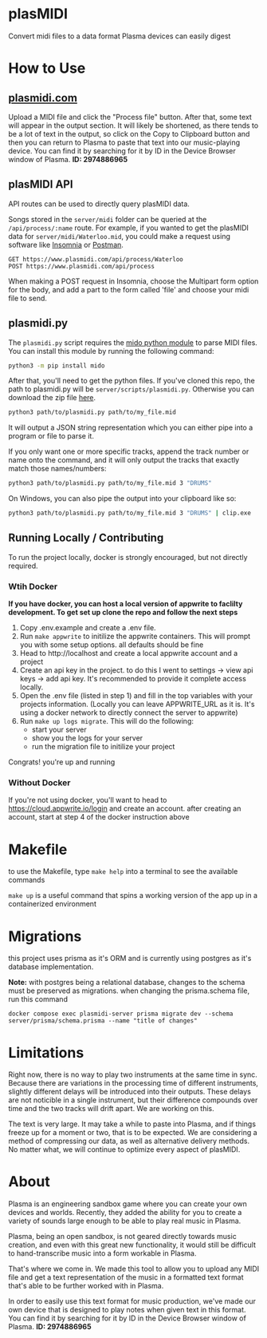 # plasMIDI

Convert midi files to a data format Plasma devices can easily digest

# How to Use

## [plasmidi.com](https://www.plasmidi.com/)

Upload a MIDI file and click the "Process file" button. After that, some text will appear in the output section. It will likely be shortened, as there tends to be a lot of text in the output, so click on the Copy to Clipboard button and then you can return to Plasma to paste that text into our music-playing device. You can find it by searching for it by ID in the Device Browser window of Plasma. **ID: 2974886965**

## plasMIDI API

API routes can be used to directly query plasMIDI data.

Songs stored in the `server/midi` folder can be queried at the `/api/process/:name` route.
For example, if you wanted to get the plasMIDI data for `server/midi/Waterloo.mid`, you could make a request using software like [Insomnia](https://insomnia.rest/) or [Postman](https://www.postman.com/).

```
GET https://www.plasmidi.com/api/process/Waterloo
POST https://www.plasmidi.com/api/process
```

When making a POST request in Insomnia, choose the Multipart form option for the body, and add a part to the form called 'file' and choose your midi file to send.

## plasmidi.py

The `plasmidi.py` script requires the [mido python module](https://mido.readthedocs.io) to parse MIDI files. You can install this module by running the following command:

```bash
python3 -m pip install mido
```

After that, you'll need to get the python files. If you've cloned this repo, the path to plasmidi.py will be `server/scripts/plasmidi.py`. Otherwise you can download the zip file [here](https://github.com/ZacharyWesterman/plasmidi/blob/main/client/src/plasmidi.zip).

```bash
python3 path/to/plasmidi.py path/to/my_file.mid
```

It will output a JSON string representation which you can either pipe into a program or file to parse it.

If you only want one or more specific tracks, append the track number or name onto the command, and it will only output the tracks that exactly match those names/numbers:

```bash
python3 path/to/plasmidi.py path/to/my_file.mid 3 "DRUMS"
```

On Windows, you can also pipe the output into your clipboard like so:

```bash
python3 path/to/plasmidi.py path/to/my_file.mid 3 "DRUMS" | clip.exe
```

## Running Locally / Contributing

To run the project locally, docker is strongly encouraged, but not directly required.

### Wtih Docker

**If you have docker, you can host a local version of appwrite to faclilty development. To get set up clone the repo and follow the next steps**

1. Copy .env.example and create a .env file.
2. Run `make appwrite` to initilize the appwrite containers. This will prompt you with some setup options. all defaults should be fine
3. Head to http://localhost and create a local appwrite account and a project
4. Create an api key in the project. to do this I went to settings -> view api keys -> add api key. It's recommended to provide it complete access locally.
5. Open the .env file (listed in step 1) and fill in the top variables with your projects information. (Locally you can leave APPWRITE_URL as it is. It's using a docker network to directly connect the server to appwrite)
6. Run `make up logs migrate`. This will do the following:
   - start your server
   - show you the logs for your server
   - run the migration file to initilize your project

Congrats! you're up and running

### Without Docker

If you're not using docker, you'll want to head to https://cloud.appwrite.io/login and create an account. after creating an account, start at step 4 of the docker instruction above

# Makefile

to use the Makefile, type `make help` into a terminal to see the available commands

`make up` is a useful command that spins a working version of the app up in a containerized environment

# Migrations

this project uses prisma as it's ORM and is currently using postgres as it's database implementation.

**Note:** with postgres being a relational database, changes to the schema must be preserved as migrations. when changing the prisma.schema file, run this command

```
docker compose exec plasmidi-server prisma migrate dev --schema server/prisma/schema.prisma --name "title of changes"
```

# Limitations

Right now, there is no way to play two instruments at the same time in sync. Because there are variations in the processing time of different instruments, slightly different delays will be introduced into their outputs. These delays are not noticible in a single instrument, but their difference compounds over time and the two tracks will drift apart. We are working on this.

The text is very large. It may take a while to paste into Plasma, and if things freeze up for a moment or two, that is to be expected. We are considering a method of compressing our data, as well as alternative delivery methods. No matter what, we will continue to optimize every aspect of plasMIDI.

# About

Plasma is an engineering sandbox game where you can create your own devices and worlds. Recently, they added the ability for you to create a variety of sounds large enough to be able to play real music in Plasma.

Plasma, being an open sandbox, is not geared directly towards music creation, and even with this great new functionality, it would still be difficult to hand-transcribe music into a form workable in Plasma.

That's where we come in. We made this tool to allow you to upload any MIDI file and get a text representation of the music in a formatted text format that's able to be further worked with in Plasma.

In order to easily use this text format for music production, we've made our own device that is designed to play notes when given text in this format. You can find it by searching for it by ID in the Device Browser window of Plasma. **ID: 2974886965**
